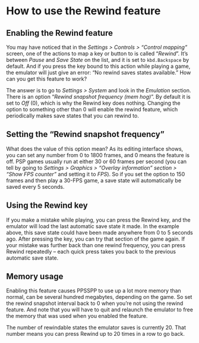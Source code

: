 # How to use the Rewind feature

## Enabling the Rewind feature

You may have noticed that in the *Settings > Controls > “Control mapping”* screen, one of the actions to map a key or button to is called “*Rewind*”. It’s between *Pause* and *Save State* on the list, and it is set to `kbd.Backspace` by default. And if you press the key bound to this action while playing a game, the emulator will just give an error: “No rewind saves states available.” How can you get this feature to work?

The answer is to go to *Settings > System* and look in the *Emulation* section. There is an option “*Rewind snapshot frequency (mem hog)*”. By default it is set to *Off* (0), which is why the Rewind key does nothing. Changing the option to something other than 0 will enable the rewind feature, which periodically makes save states that you can rewind to.

## Setting the “Rewind snapshot frequency”

What does the value of this option mean? As its editing interface shows, you can set any number from 0 to 1800 frames, and 0 means the feature is off. PSP games usually run at either 30 or 60 frames per second (you can tell by going to *Settings > Graphics > “Overlay information” section > “Show FPS counter”* and setting it to *FPS*). So if you set the option to 150 frames and then play a 30-FPS game, a save state will automatically be saved every 5 seconds.

## Using the Rewind key

If you make a mistake while playing, you can press the Rewind key, and the emulator will load the last automatic save state it made. In the example above, this save state could have been made anywhere from 0 to 5 seconds ago. After pressing the key, you can try that section of the game again. If your mistake was further back than one rewind frequency, you can press Rewind repeatedly – each quick press takes you back to the previous automatic save state.

## Memory usage

Enabling this feature causes PPSSPP to use up a lot more memory than normal, can be several hundred megabytes, depending on the game. So set the rewind snapshot interval back to 0 when you’re not using the rewind feature. And note that you will have to quit and relaunch the emulator to free the memory that was used when you enabled the feature.

The number of rewindable states the emulator saves is currently 20. That number means you can press Rewind up to 20 times in a row to go back.
